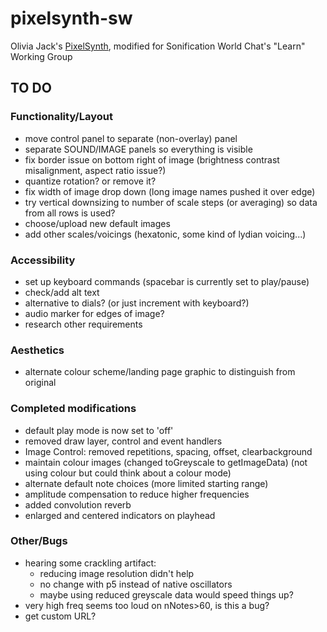 # pixelsynth-sw
Olivia Jack's [PixelSynth](https://ojack.xyz/PIXELSYNTH/), modified for Sonification World Chat's "Learn" Working Group


## TO DO

### Functionality/Layout
* move control panel to separate (non-overlay) panel
* separate SOUND/IMAGE panels so everything is visible
* fix border issue on bottom right of image (brightness contrast misalignment, aspect ratio issue?)
* quantize rotation? or remove it?
* fix width of image drop down (long image names pushed it over edge)
* try vertical downsizing to number of scale steps (or averaging) so data from all rows is used?
* choose/upload new default images
* add other scales/voicings (hexatonic, some kind of lydian voicing...)


### Accessibility
* set up keyboard commands (spacebar is currently set to play/pause)
* check/add alt text
* alternative to dials? (or just increment with keyboard?)
* audio marker for edges of image?
* research other requirements


### Aesthetics
* alternate colour scheme/landing page graphic to distinguish from original


### Completed modifications
* default play mode is now set to 'off'
* removed draw layer, control and event handlers
* Image Control: removed repetitions, spacing, offset, clearbackground
* maintain colour images (changed toGreyscale to getImageData) (not using colour but could think about a colour mode)
* alternate default note choices (more limited starting range)
* amplitude compensation to reduce higher frequencies
* added convolution reverb
* enlarged and centered indicators on playhead

### Other/Bugs
* hearing some crackling artifact:
  * reducing image resolution didn't help
  * no change with p5 instead of native oscillators
  * maybe using reduced greyscale data would speed things up?
* very high freq seems too loud on nNotes>60, is this a bug?
* get custom URL?
